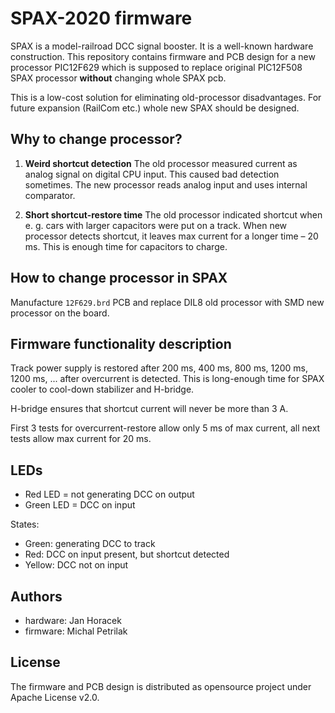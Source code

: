 # SPAX-2020 firmware

SPAX is a model-railroad DCC signal booster. It is a well-known hardware
construction. This repository contains firmware and PCB design for a new
processor PIC12F629 which is supposed to replace original PIC12F508 SPAX
processor **without** changing whole SPAX pcb.

This is a low-cost solution for eliminating old-processor disadvantages.
For future expansion (RailCom etc.) whole new SPAX should be designed.

## Why to change processor?

1. **Weird shortcut detection**
   The old processor measured current as analog signal on digital CPU input.
   This caused bad detection sometimes. The new processor reads analog input
   and uses internal comparator.

2. **Short shortcut-restore time**
   The old processor indicated shortcut when e. g. cars with larger capacitors
   were put on a track. When new processor detects shortcut, it leaves max
   current for a longer time – 20 ms. This is enough time for capacitors to
   charge.

## How to change processor in SPAX

Manufacture `12F629.brd` PCB and replace DIL8 old processor with SMD new
processor on the board.

## Firmware functionality description

Track power supply is restored after 200 ms, 400 ms, 800 ms, 1200 ms, 1200 ms,
...  after overcurrent is detected. This is long-enough time for SPAX cooler to
cool-down stabilizer and H-bridge.

H-bridge ensures that shortcut current will never be more than 3 A.

First 3 tests for overcurrent-restore allow only 5 ms of max current, all next
tests allow max current for 20 ms.

## LEDs

* Red LED = not generating DCC on output
* Green LED = DCC on input

States:

* Green: generating DCC to track
* Red: DCC on input present, but shortcut detected
* Yellow: DCC not on input

## Authors

 * hardware: Jan Horacek
 * firmware: Michal Petrilak

## License

The firmware and PCB design is distributed as opensource project under
Apache License v2.0.
